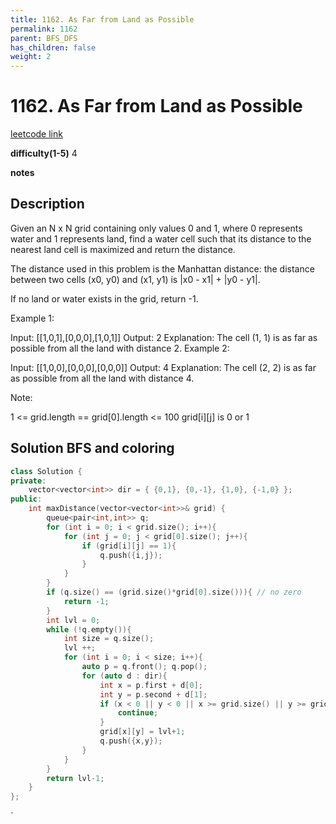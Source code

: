 ```yaml
---
title: 1162. As Far from Land as Possible
permalink: 1162
parent: BFS_DFS
has_children: false
weight: 2
---
```

# 1162. As Far from Land as Possible
[leetcode link](https://leetcode.com/problems/as-far-from-land-as-possible/)

**difficulty(1-5)** 
4

**notes**   


## Description
Given an N x N grid containing only values 0 and 1, where 0 represents water and 1 represents land, find a water cell such that its distance to the nearest land cell is maximized and return the distance.

The distance used in this problem is the Manhattan distance: the distance between two cells (x0, y0) and (x1, y1) is |x0 - x1| + |y0 - y1|.

If no land or water exists in the grid, return -1.

 

Example 1:



Input: [[1,0,1],[0,0,0],[1,0,1]]
Output: 2
Explanation: 
The cell (1, 1) is as far as possible from all the land with distance 2.
Example 2:



Input: [[1,0,0],[0,0,0],[0,0,0]]
Output: 4
Explanation: 
The cell (2, 2) is as far as possible from all the land with distance 4.
 

Note:

1 <= grid.length == grid[0].length <= 100
grid[i][j] is 0 or 1

## Solution BFS and coloring

```c++
class Solution {
private:
    vector<vector<int>> dir = { {0,1}, {0,-1}, {1,0}, {-1,0} };
public:
    int maxDistance(vector<vector<int>>& grid) {
        queue<pair<int,int>> q;
        for (int i = 0; i < grid.size(); i++){
            for (int j = 0; j < grid[0].size(); j++){
                if (grid[i][j] == 1){
                    q.push({i,j});
                }
            }
        }
        if (q.size() == (grid.size()*grid[0].size())){ // no zero
            return -1;
        }
        int lvl = 0;
        while (!q.empty()){
            int size = q.size();
            lvl ++;
            for (int i = 0; i < size; i++){
                auto p = q.front(); q.pop();
                for (auto d : dir){
                    int x = p.first + d[0];
                    int y = p.second + d[1];
                    if (x < 0 || y < 0 || x >= grid.size() || y >= grid[0].size() || grid[x][y] > 0){
                        continue;
                    }
                    grid[x][y] = lvl+1;
                    q.push({x,y});
                }
            }
        }
        return lvl-1;
    }
};
```

<!-- 
Default label
{: .label }

Blue label
{: .label .label-blue }

Stable
{: .label .label-green }

New release
{: .label .label-purple }

Coming soon
{: .label .label-yellow }

Deprecated
{: .label .label-red } -->
`